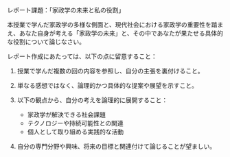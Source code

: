 レポート課題：「家政学の未来と私の役割」

本授業で学んだ家政学の多様な側面と、現代社会における家政学の重要性を踏まえ、あなた自身が考える「家政学の未来」と、その中であなたが果たせる具体的な役割について論じなさい。

レポート作成にあたっては、以下の点に留意すること：

1. 授業で学んだ複数の回の内容を参照し、自分の主張を裏付けること。

2. 単なる感想ではなく、論理的かつ具体的な提案や展望を示すこと。

3. 以下の観点から、自分の考えを論理的に展開すること：
   - 家政学が解決できる社会課題
   - テクノロジーや持続可能性との関連
   - 個人として取り組める実践的な活動

4. 自分の専門分野や興味、将来の目標と関連付けて論じることが望ましい。